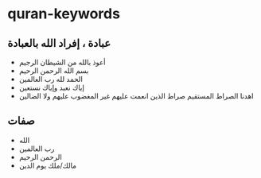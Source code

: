# quran-keywords

## عبادة ، إفراد الله بالعبادة
- أعوذ بالله من الشيطان الرجيم
- بسم الله الرحمن الرحيم
- الحمد لله رب العالمين
- إياك نعبد وإياك نستعين
- اهدنا الصراط المستقيم صراط الذين انعمت عليهم غير المغضوب عليهم ولا الضالين

## صفات

- الله
- رب العالمين
- الرحمن الرحيم 
- مالك/ملك يوم الدين

